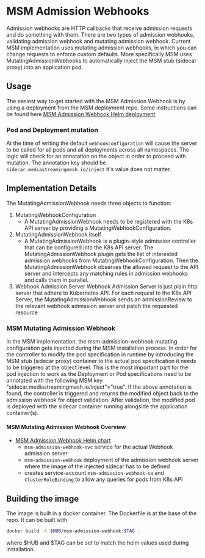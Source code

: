 # MSM Admission Webhooks

Admission webhooks are HTTP callbacks that receive admission requests and do something with them.
There are two types of admission webhooks, validating admission webhook and mutating admission webhook.
Current MSM implementation uses mutating admission webhooks, in which you can change requests to enforce custom defaults.
More specifically MSM uses MutatingAdmissionWebhooks to automatically inject the MSM stub (sidecar proxy) into an application pod.

## Usage
The easiest way to get started with the MSM Admission Webhook is by using
a deployment from the MSM deployment repo.  Some instructions can
be found here
[MSM Admission Webhook Helm deployment](https://github.com/media-streaming-mesh/deployments-kubernetes/tree/main/deployments/msm-helm)

### Pod and Deployment mutation
At the time of writing the default `webhookconfiguration` will cause
the server to be called for all pods and all deployments across all
namespaces. The logic will check for an annotation on the object
in order to proceed with mutation.  The annotation key should be
`sidecar.mediastreamingmesh.io/inject` it's value does not matter.

## Implementation Details

The MutatingAdmissionWebhook needs three objects to function:

1. MutatingWebhookConfiguration
   - A MutatingAdmissionWebhook needs to be registered with the K8s API server by providing a MutatingWebhookConfiguration.
1. MutatingAdmissionWebhook itself
   - A MutatingAdmissionWebhook is a plugin-style admission controller that can be configured into the K8s API server. The MutatingAdmissionWebhook plugin gets the list of interested admission webhooks from MutatingWebhookConfiguration. Then the MutatingAdmissionWebhook observes the allowed request to the API server and intercepts any matching rules in admission webhooks and calls them in parallel.
1. Webhook Admission Server
   Webhook Admission Server is just plain http server that adhere to Kubernetes API. For each request to the K8s API Server, the MutatingAdmissionWebhook sends an admissionReview to the relevant webhook admission server and patch the requested resource

### MSM Mutating Admission Webhook

In the MSM implementation, the msm-admission-webhook mutating configuration gets injected during the MSM installation process.
In order for the controller to modify the pod specification in runtime by introducing the MSM stub (sidecar proxy) container to the actual pod specification it needs to be triggered at the object level.
This is the most important part for the pod injection to work as the Deployment or Pod specifications need to be annotated with the following MSM key "sidecar.mediastreamingmesh.io/inject"="true".
If the above annotation is found, the controller is triggered and returns the modified object back to the admission webhook for object validation. After validation, the modified pod is deployed with the sidecar container running alongside the application container(s).

#### MSM Mutating Admission Webhook Overview

- [MSM Admission Webhook Helm chart](https://github.com/media-streaming-mesh/deployments-kubernetes/blob/master/examples/features/cni/msm-admission-webhook.yaml)
    - `msm-admission-webhook-svc` service for the actual Webhook admission server
    - `msm-admission-webhook` deployment of the admission webhook server where the image of the injected sidecar has to be defined
    - creates service-account `msm-admission-webhook-sa` and `ClusterRoleBinding` to allow any queries for pods from K8s API

## Building the image
The image is built in a docker container. The Dockerfile is at the base of the repo.  It can be built with
```bash
docker build -t $HUB/msm-admission-webhook:$TAG .
```
where $HUB and $TAG can be set to match the helm values used
during installation.
